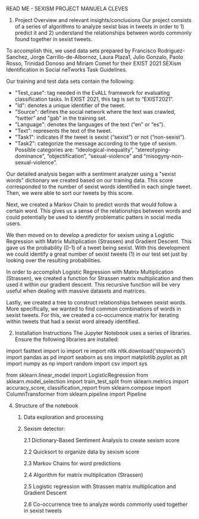 READ ME - SEXISM PROJECT
MANUELA CLEVES


1. Project Overview and relevant insights/conclusions
Our project consists of a series of algorithms to analyze sexist bias in tweets in order to 1) predict it and 2) understand the relationships between words commonly found together in sexist tweets.

To accomplish this, we used data sets prepared by Francisco Rodriguez-Sanchez, Jorge Carrillo-de-Albornoz, Laura Plaza1, Julio
Gonzalo, Paolo Rosso, Trinidad Donoso and Miriam Comet for their EXIST 2021 SEXism Identification in Social neTworks Task Guidelines.

Our training and test data sets contain the following:

- "Test_case": tag needed in the EvALL framework for evaluating classification tasks. In EXIST 2021, this tag is set to “EXIST2021”.
- "Id": denotes a unique identifier of the tweet.
- "Source": defines the social network where the text was crawled, “twitter” and "gab" in the training set.
- "Language": denotes the languages of the text (“en” or “es”).
- "Text": represents the text of the tweet.
- "Task1": indicates if the tweet is sexist (“sexist”) or not (“non-sexist”).
- "Task2": categorize the message according to the type of sexism. Possible categories are: “ideological-inequality”, “stereotyping-dominance”, “objectification”, “sexual-violence” and “misogyny-non-sexual-violence”.

Our detailed analysis began with a sentiment analyzer using a "sexist words" dictionary we created based on our training data. This score corresponded to the number of sexist words identified in each single tweet. Then, we were able to sort our tweets by this score.

Next, we created a Markov Chain to predict words that would follow a certain word. This gives us a sense of the relationships between words and could potentially be used to identify problematic patters in social media users.

We then moved on to develop a predictor for sexism using a Logistic Regression with Matrix Multiplication (Strassen) and Gradient Descent. This gave us the probability (0-1) of a tweet being sexist. With this development we could identify a great number of sexist tweets (1) in our test set just by looking over the resulting probabilities. 

In order to accomplish Logistic Regression with Matrix Multiplication (Strassen), we created a function for Strassen matrix multiplication and then used it within our gradient descent. This recursive function will be very useful when dealing with massive datasets and matrices.

Lastly, we created a tree to construct relationships between sexist words. More specifically, we wanted to find common combinations of words in sexist tweets. For this, we created a co-occurrence matrix for iterating within tweets that had a sexist word already identified.

2. Installation Instructions
The Jupyter Notebook uses a series of libraries. Ensure the following libraries are installed:

import fasttext
import io
import re
import nltk
nltk.download('stopwords')
import pandas as pd
import seaborn as sns
import matplotlib.pyplot as plt
import numpy as np
import random 
import csv
import sys

from sklearn.linear_model import LogisticRegression
from sklearn.model_selection import train_test_split
from sklearn.metrics import accuracy_score, classification_report
from sklearn.compose import ColumnTransformer
from sklearn.pipeline import Pipeline

4. Structure of the notebook

    1. Data exploration and processing

    2. Sexism detector:

        2.1 Dictionary-Based Sentiment Analysis to create sexism score
    
        2.2 Quicksort to organize data by sexism score
    
        2.3 Markov Chains for word predictions
    
        2.4 Algorithm for matrix multiplication (Strassen)
   
        2.5 Logistic regression with Strassen matrix multiplication and Gradient Descent

        2.6 Co-occurrence tree to analyze words commonly used together in sexist tweets
